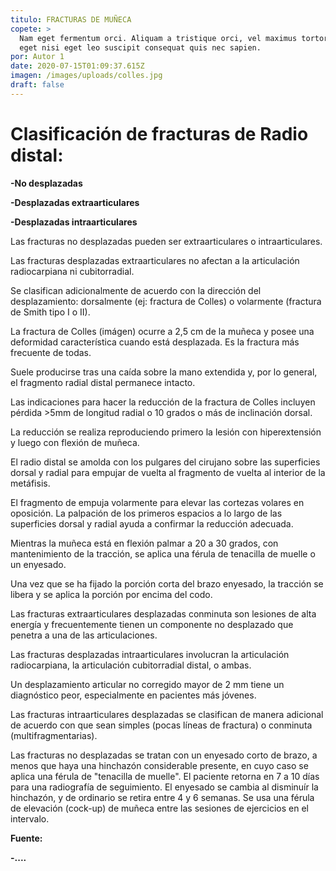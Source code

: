 ```yaml
---
titulo: FRACTURAS DE MUÑECA
copete: >
  Nam eget fermentum orci. Aliquam a tristique orci, vel maximus tortor. Aenean
  eget nisi eget leo suscipit consequat quis nec sapien. 
por: Autor 1
date: 2020-07-15T01:09:37.615Z
imagen: /images/uploads/colles.jpg
draft: false
---
```

<!--StartFragment-->

# Clasificación de fracturas de Radio distal:

**\-No desplazadas**

**\-Desplazadas extraarticulares**

**\-Desplazadas intraarticulares**



Las fracturas no desplazadas pueden ser extraarticulares o intraarticulares.

Las fracturas desplazadas extraarticulares no afectan a la articulación radiocarpiana ni cubitorradial.

Se clasifican adicionalmente de acuerdo con la dirección del desplazamiento: dorsalmente (ej: fractura de Colles) o volarmente (fractura de Smith tipo I o II).

La fractura de Colles (imágen) ocurre a 2,5 cm de la muñeca y posee una deformidad característica cuando está desplazada. Es la fractura más frecuente de todas.

Suele producirse tras una caída sobre la mano extendida y, por lo general, el fragmento radial distal permanece intacto.

Las indicaciones para hacer la reducción de la fractura de Colles incluyen pérdida >5mm de longitud radial o 10 grados o más de inclinación dorsal.

La reducción se realiza reproduciendo primero la lesión con hiperextensión y luego con flexión de muñeca.

El radio distal se amolda con los pulgares del cirujano sobre las superficies dorsal  y radial para empujar de vuelta al fragmento de vuelta al interior de la metáfisis.

El fragmento de empuja volarmente para elevar las cortezas volares en oposición. La palpación de los primeros espacios a lo largo de las superficies dorsal y radial ayuda a confirmar la reducción adecuada.

Mientras la muñeca está en flexión palmar a 20 a 30 grados, con mantenimiento de la tracción, se aplica una férula de tenacilla de muelle o un enyesado.

Una vez que se ha fijado la porción corta del brazo enyesado, la tracción se libera y se aplica la porción por encima del codo.

Las fracturas extraarticulares desplazadas conminuta son lesiones de alta energía y frecuentemente tienen un componente no desplazado que penetra a una de las articulaciones.

Las fracturas desplazadas intraarticulares involucran la articulación radiocarpiana, la articulación cubitorradial distal, o ambas.

Un desplazamiento articular no corregido mayor de 2 mm tiene un diagnóstico peor, especialmente en pacientes más jóvenes. 

Las fracturas intraarticulares desplazadas se clasifican de manera adicional de acuerdo con que sean simples (pocas líneas de fractura) o conminuta (multifragmentarias).

Las fracturas no desplazadas se tratan con un enyesado corto de brazo, a menos que haya una hinchazón considerable presente, en cuyo caso se aplica una férula de "tenacilla de muelle". El paciente retorna en 7 a 10 días para una radiografía de seguimiento. El enyesado se cambia al disminuír la hinchazón, y de ordinario se retira entre 4 y 6 semanas. Se usa una férula de elevación (cock-up) de muñeca entre las sesiones de ejercicios en el intervalo.



**Fuente:**

**\-....**

<!--EndFragment-->